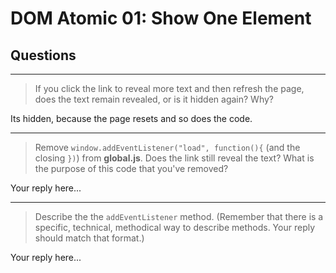 # DOM Atomic 01: Show One Element

## Questions

---

> If you click the link to reveal more text and then refresh the page, does the text remain revealed, or is it hidden again? Why?

Its hidden, because the page resets and so does the code.

---

> Remove `window.addEventListener("load", function(){` (and the closing `})`) from **global.js**. Does the link still reveal the text? What is the purpose of this code that you've removed?

Your reply here...

---

> Describe the the `addEventListener` method. (Remember that there is a specific, technical, methodical way to describe methods. Your reply should match that format.)

Your reply here...
